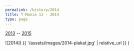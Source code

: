 ```yaml
---
permalink: /history/2014
title: T-Mania 11 - 2014
type: page
---
```


[2013](/history/2013) -- [2015](/history/2015)

![2014]( {{ '/assets/images/2014-plakat.jpg' | relative_url }} )

